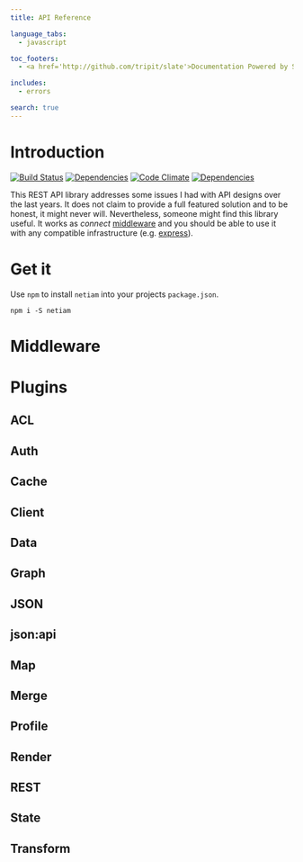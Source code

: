 ```yaml
---
title: API Reference

language_tabs:
  - javascript

toc_footers:
  - <a href='http://github.com/tripit/slate'>Documentation Powered by Slate</a>

includes:
  - errors

search: true
---
```


# Introduction


[![Build Status](https://travis-ci.org/netiam/netiam.svg)](https://travis-ci.org/netiam/netiam)
[![Dependencies](https://david-dm.org/netiam/netiam.svg)](https://david-dm.org/netiam/netiam)
[![Code Climate](https://codeclimate.com/github/netiam/netiam/badges/gpa.svg)](https://codeclimate.com/github/netiam/netiam)
[![Dependencies](https://david-dm.org/netiam/netiam.svg)](https://david-dm.org/netiam/netiam)

This REST API library addresses some issues I had with API designs over the
last years. It does not claim to provide a full featured solution and to be
honest, it might never will. Nevertheless, someone might find this library
useful. It works as *connect* [middleware](https://github.com/senchalabs/connect)
and you should be able to use it with any compatible infrastructure
(e.g. [express](http://expressjs.com/)).

# Get it

Use `npm` to install `netiam` into your projects `package.json`.

`npm i -S netiam`

# Middleware

# Plugins

## ACL

## Auth

## Cache

## Client

## Data

## Graph

## JSON

## json:api

## Map

## Merge

## Profile

## Render

## REST

## State

## Transform

